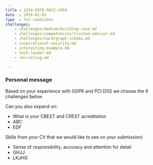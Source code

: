 ```yaml
---
title : 1234-5678-9012-3456
date  : 2018-01-01
type  : for-candidate
challenges:
    - challenges/medium/building-case.md
    - challenges/competencies/trusted-advisor.md
    - challenges/hard/graph-schema.md
    - inspirational-security.md
    - interesting-example.md
    - tech-leader.md
    - recruiting.md

---
```



### Personal message

Based on your experience with GDPR and PCI DSS we choose the 6 challenges below

Can you also expand on:

 - What is your CBEST and CREST acreditation
 - ABC
 - EDF

Skills from your CV that we would like to see on your submission)

 - Sense of responsibility, accuracy and attention for detail
 - GHJJ
 - LKJHG


